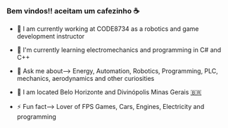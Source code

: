 ### Bem vindos!! aceitam um cafezinho ☕

  

- 🔭 I am currently working at CODE8734 as a robotics and game development instructor
- 🌱 I'm currently learning electromechanics and programming in C# and C++
- 💬 Ask me about--> Energy, Automation, Robotics, Programming, PLC, mechanics, aerodynamics and other curiosities
- 📌 I am located Belo Horizonte and Divinópolis Minas Gerais <a href='https://emojitool.com/pt/flag-for-brazil'>🇧🇷</a>

- ⚡ Fun fact--> Lover of FPS Games, Cars, Engines, Electricity and programming
